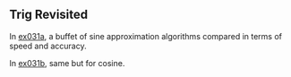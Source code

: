 ## Trig Revisited

In [ex031a](ex031a_sine_algs), a buffet of sine approximation algorithms compared in terms of speed and accuracy.

In [ex031b](ex031b_cosine_algs), same but for cosine.

